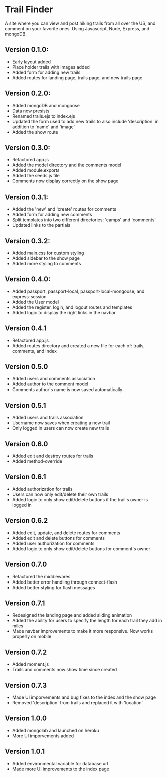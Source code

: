 # Trail Finder
A site where you can view and post hiking trails from all over the US, and comment on your favorite ones. Using Javascript, Node, Express, and mongoDB.

## Version 0.1.0:
 - Early layout added
 - Place holder trails with images added
 - Added form for adding new trails
 - Added routes for landing page, trails page, and new trails page

## Version 0.2.0:
 - Added mongoDB and mongoose
 - Data now presists
 - Renamed trails.ejs to index.ejs
 - Updated the form used to add new trails to also include 'description' in addition to 'name' and 'image'
 - Added the show route

## Version 0.3.0:
 - Refactored app.js
 - Added the model directory and the comments model
 - Added module.exports
 - Added the seeds.js file
 - Comments now display correctly on the show page

## Version 0.3.1:
 - Added the 'new' and 'create' routes for comments
 - Added form for adding new comments
 - Split templates into two different directories: 'camps' and 'comments'
 - Updated links to the partials

## Version 0.3.2:
 - Added main.css for custom styling
 - Added sidebar to the show page
 - Added more styling to comments

## Version 0.4.0:
 - Added passport, passport-local, passport-local-mongoose, and express-session
 - Added the User model
 - Added the register, login, and logout routes and templates
 - Added logic to display the right links in the navbar

## Version 0.4.1
 - Refactored app.js
 - Added routes directory and created a new file for each of: trails, comments, and index

## Version 0.5.0
 - Added users and comments association
 - Added author to the comment model
 - Comments author's name is now saved automatically

## Version 0.5.1
 - Added users and trails association
 - Username now saves when creating a new trail
 - Only logged in users can now create new trails

## Version 0.6.0
 - Added edit and destroy routes for trails
 - Added method-override

## Version 0.6.1
 - Added authorization for trails
 - Users can now only edit/delete their own trails
 - Added logic to only show edit/delete buttons if the trail's owner is logged in

## Version 0.6.2
 - Added edit, update, and delete routes for comments
 - Added edit and delete buttons for comments
 - Added user authorization for comments
 - Added logic to only show edit/delete buttons for comment's owner

## Version 0.7.0
 - Refactored the middlewares
 - Added better error handling through connect-flash
 - Added better styling for flash messages

## Version 0.7.1
 - Redesigned the landing page and added sliding animation
 - Added the ability for users to specify the length for each trail they add in miles
 - Made navbar improvements to make it more responsive. Now works properly on mobile

## Version 0.7.2
 - Added moment.js
 - Trails and comments now show time since created

## Version 0.7.3
 - Made UI imporvements and bug fixes to the index and the show page
 - Removed 'description' from trails and replaced it with 'location'

## Version 1.0.0
 - Added mongolab and launched on heroku
 - More UI imporvements added

## Version 1.0.1
 - Added environmental variable for database url
 - Made more UI improvements to the index page